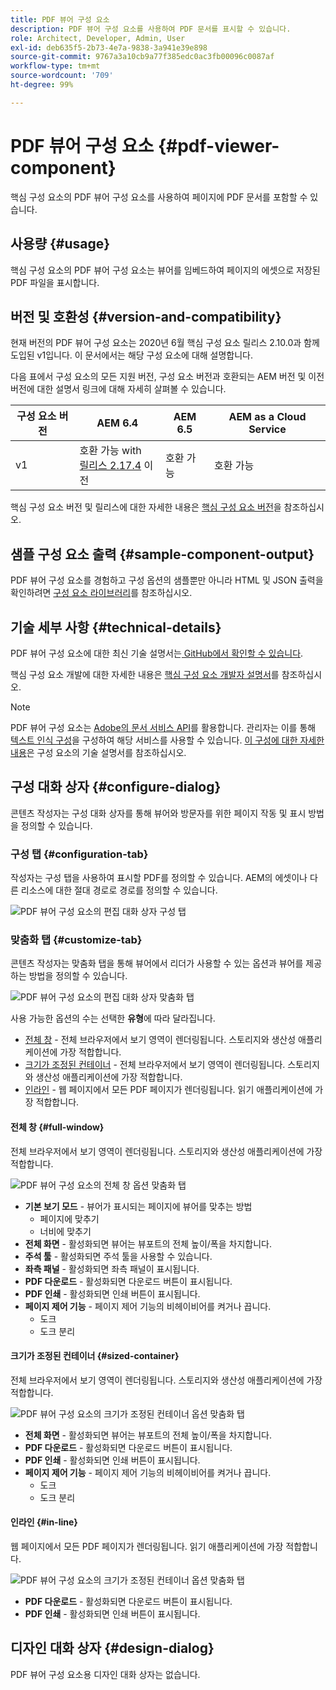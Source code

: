 ```yaml
---
title: PDF 뷰어 구성 요소
description: PDF 뷰어 구성 요소를 사용하여 PDF 문서를 표시할 수 있습니다.
role: Architect, Developer, Admin, User
exl-id: deb635f5-2b73-4e7a-9838-3a941e39e898
source-git-commit: 9767a3a10cb9a77f385edc0ac3fb00096c0087af
workflow-type: tm+mt
source-wordcount: '709'
ht-degree: 99%

---
```


# PDF 뷰어 구성 요소 {#pdf-viewer-component}

핵심 구성 요소의 PDF 뷰어 구성 요소를 사용하여 페이지에 PDF 문서를 포함할 수 있습니다.

## 사용량 {#usage}

핵심 구성 요소의 PDF 뷰어 구성 요소는 뷰어를 임베드하여 페이지의 에셋으로 저장된 PDF 파일을 표시합니다.

## 버전 및 호환성 {#version-and-compatibility}

현재 버전의 PDF 뷰어 구성 요소는 2020년 6월 핵심 구성 요소 릴리스 2.10.0과 함께 도입된 v1입니다. 이 문서에서는 해당 구성 요소에 대해 설명합니다.

다음 표에서 구성 요소의 모든 지원 버전, 구성 요소 버전과 호환되는 AEM 버전 및 이전 버전에 대한 설명서 링크에 대해 자세히 살펴볼 수 있습니다.

| 구성 요소 버전 | AEM 6.4 | AEM 6.5 | AEM as a Cloud Service |
|--- |--- |---|---|
| v1 | 호환 가능 with<br>[릴리스 2.17.4](/help/versions.md) 이전 | 호환 가능 | 호환 가능 |

핵심 구성 요소 버전 및 릴리스에 대한 자세한 내용은 [핵심 구성 요소 버전](/help/versions.md)을 참조하십시오.

## 샘플 구성 요소 출력 {#sample-component-output}

PDF 뷰어 구성 요소를 경험하고 구성 옵션의 샘플뿐만 아니라 HTML 및 JSON 출력을 확인하려면 [구성 요소 라이브러리](https://adobe.com/go/aem_cmp_library_pdfviewer_kr)를 참조하십시오.

## 기술 세부 사항 {#technical-details}

PDF 뷰어 구성 요소에 대한 최신 기술 설명서는[ GitHub에서 확인할 수 있습니다](https://adobe.com/go/aem_cmp_tech_pdfviewer_v1_kr).

핵심 구성 요소 개발에 대한 자세한 내용은 [핵심 구성 요소 개발자 설명서](/help/developing/overview.md)를 참조하십시오.

>[!NOTE]
>
>PDF 뷰어 구성 요소는 [Adobe의 문서 서비스 API](https://www.adobe.io/apis/documentcloud/dcsdk.html)를 활용합니다. 관리자는 이를 통해 [텍스트 인식 구성](/help/developing/context-aware-configs.md)을 구성하여 해당 서비스를 사용할 수 있습니다. [이 구성에 대한 자세한 내용](https://github.com/adobe/aem-core-wcm-components/tree/master/content/src/content/jcr_root/apps/core/wcm/components/pdfviewer/v1/pdfviewer#context-aware-config)은 구성 요소의 기술 설명서를 참조하십시오.

## 구성 대화 상자 {#configure-dialog}

콘텐츠 작성자는 구성 대화 상자를 통해 뷰어와 방문자를 위한 페이지 작동 및 표시 방법을 정의할 수 있습니다.

### 구성 탭 {#configuration-tab}

작성자는 구성 탭을 사용하여 표시할 PDF를 정의할 수 있습니다. AEM의 에셋이나 다른 리소스에 대한 절대 경로로 경로를 정의할 수 있습니다.

![PDF 뷰어 구성 요소의 편집 대화 상자 구성 탭](/help/assets/pdf-viewer-edit-configuration.png)

### 맞춤화 탭 {#customize-tab}

콘텐츠 작성자는 맞춤화 탭을 통해 뷰어에서 리더가 사용할 수 있는 옵션과 뷰어를 제공하는 방법을 정의할 수 있습니다.

![PDF 뷰어 구성 요소의 편집 대화 상자 맞춤화 탭](/help/assets/pdf-viewer-edit-customize.png)

사용 가능한 옵션의 수는 선택한 **유형**&#x200B;에 따라 달라집니다.

* [전체 창](#full-window) - 전체 브라우저에서 보기 영역이 렌더링됩니다. 스토리지와 생산성 애플리케이션에 가장 적합합니다.
* [크기가 조정된 컨테이너](#sized-container) - 전체 브라우저에서 보기 영역이 렌더링됩니다. 스토리지와 생산성 애플리케이션에 가장 적합합니다.
* [인라인](#in-line) - 웹 페이지에서 모든 PDF 페이지가 렌더링됩니다. 읽기 애플리케이션에 가장 적합합니다.

#### 전체 창 {#full-window}

전체 브라우저에서 보기 영역이 렌더링됩니다. 스토리지와 생산성 애플리케이션에 가장 적합합니다.

![PDF 뷰어 구성 요소의 전체 창 옵션 맞춤화 탭](/help/assets/pdf-viewer-edit-customize-full.png)

* **기본 보기 모드** - 뷰어가 표시되는 페이지에 뷰어를 맞추는 방법
   * 페이지에 맞추기
   * 너비에 맞추기
* **전체 화면** - 활성화되면 뷰어는 뷰포트의 전체 높이/폭을 차지합니다.
* **주석 툴** - 활성화되면 주석 툴을 사용할 수 있습니다.
* **좌측 패널** - 활성화되면 좌측 패널이 표시됩니다.
* **PDF 다운로드** - 활성화되면 다운로드 버튼이 표시됩니다.
* **PDF 인쇄** - 활성화되면 인쇄 버튼이 표시됩니다.
* **페이지 제어 기능** - 페이지 제어 기능의 비헤이비어를 켜거나 끕니다.
   * 도크
   * 도크 분리

#### 크기가 조정된 컨테이너 {#sized-container}

전체 브라우저에서 보기 영역이 렌더링됩니다. 스토리지와 생산성 애플리케이션에 가장 적합합니다.

![PDF 뷰어 구성 요소의 크기가 조정된 컨테이너 옵션 맞춤화 탭](/help/assets/pdf-viewer-edit-customize-sized-container.png)

* **전체 화면** - 활성화되면 뷰어는 뷰포트의 전체 높이/폭을 차지합니다.
* **PDF 다운로드** - 활성화되면 다운로드 버튼이 표시됩니다.
* **PDF 인쇄** - 활성화되면 인쇄 버튼이 표시됩니다.
* **페이지 제어 기능** - 페이지 제어 기능의 비헤이비어를 켜거나 끕니다.
   * 도크
   * 도크 분리

#### 인라인 {#in-line}

웹 페이지에서 모든 PDF 페이지가 렌더링됩니다. 읽기 애플리케이션에 가장 적합합니다.

![PDF 뷰어 구성 요소의 크기가 조정된 컨테이너 옵션 맞춤화 탭](/help/assets/pdf-viewer-edit-customize-inline.png)

* **PDF 다운로드** - 활성화되면 다운로드 버튼이 표시됩니다.
* **PDF 인쇄** - 활성화되면 인쇄 버튼이 표시됩니다.

## 디자인 대화 상자 {#design-dialog}

PDF 뷰어 구성 요소용 디자인 대화 상자는 없습니다.
